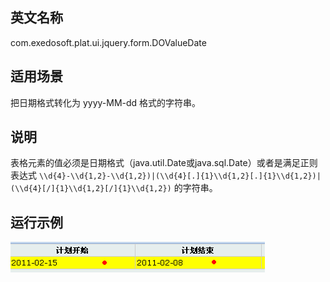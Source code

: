 ## 英文名称 ##

com.exedosoft.plat.ui.jquery.form.DOValueDate

## 适用场景 ##

把日期格式转化为 yyyy-MM-dd  格式的字符串。

## 说明 ##

表格元素的值必须是日期格式（java.util.Date或java.sql.Date）或者是满足正则表达式 ` \\d{4}-\\d{1,2}-\\d{1,2})|(\\d{4}[.]{1}\\d{1,2}[.]{1}\\d{1,2})|(\\d{4}[/]{1}\\d{1,2}[/]{1}\\d{1,2}) ` 的字符串。


## 运行示例 ##


<img src='imgs/c_valuetime.png' />
